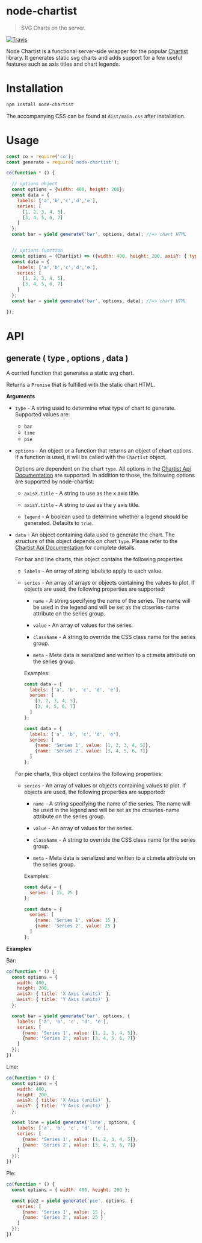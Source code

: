 # node-chartist

> SVG Charts on the server.

[![Travis](https://img.shields.io/travis/panosoft/node-chartist.svg)](https://travis-ci.org/panosoft/node-chartist)

Node Chartist is a functional server-side wrapper for the popular [Chartist](http://gionkunz.github.io/chartist-js/index.html) library. It generates static svg charts and adds support for a few useful features such as axis titles and chart legends.

# Installation

```sh
npm install node-chartist
```

The accompanying CSS can be found at `dist/main.css` after installation.

# Usage

```js
const co = require('co');
const generate = require('node-chartist');

co(function * () {

  // options object
  const options = {width: 400, height: 200};
  const data = {
    labels: ['a','b','c','d','e'],
    series: [
      [1, 2, 3, 4, 5],
      [3, 4, 5, 6, 7]
    ]
  };
  const bar = yield generate('bar', options, data); //=> chart HTML


  // options function
  const options = (Chartist) => ({width: 400, height: 200, axisY: { type: Chartist.FixedScaleAxis } });
  const data = {
    labels: ['a','b','c','d','e'],
    series: [
      [1, 2, 3, 4, 5],
      [3, 4, 5, 6, 7]
    ]
  };
  const bar = yield generate('bar', options, data); //=> chart HTML

});
```

# API

## generate ( type , options , data )

A curried function that generates a static svg chart.

Returns a `Promise` that is fulfilled with the static chart HTML.

__Arguments__

- `type` - A string used to determine what type of chart to generate. Supported values are:

  - `bar`
  - `line`
  - `pie`


- `options` - An object or a function that returns an object of chart options. If a function is used, it will be called with the `Chartist` object.

    Options are dependent on the chart `type`. All options in the [Chartist Api Documentation](http://gionkunz.github.io/chartist-js/api-documentation.html) are supported. In addition to those, the following options are supported by node-chartist:

  - `axisX.title` - A string to use as the x axis title.

  - `axisY.title` - A string to use as the y axis title.

  - `legend` - A boolean used to determine whether a legend should be generated. Defaults to `true`.


- `data` - An object containing data used to generate the chart. The structure of this object depends on chart `type`. Please refer to the [Chartist Api Documentation](http://gionkunz.github.io/chartist-js/api-documentation.html) for complete details.

  For bar and line charts, this object contains the following properties

  - `labels` - An array of string labels to apply to each value.

  - `series` - An array of arrays or objects containing the values to plot. If objects are used, the following properties are supported:

    - `name` - A string specifying the name of the series. The name will be used in the legend and will be set as the ct:series-name attribute on the series group.

    - `value` - An array of values for the series.

    - `className` - A string to override the CSS class name for the series group.

    - `meta` - Meta data is serialized and written to a ct:meta attribute on the series group.

    Examples:

    ```js
    const data = {
      labels: ['a', 'b', 'c', 'd', 'e'],
      series: [
        [1, 2, 3, 4, 5],
        [3, 4, 5, 6, 7]
      ]
    };
    ```

    ```js
    const data = {
      labels: ['a', 'b', 'c', 'd', 'e'],
      series: [
        {name: 'Series 1', value: [1, 2, 3, 4, 5]},
        {name: 'Series 2', value: [3, 4, 5, 6, 7]}
      ]
    };
    ```

  For pie charts, this object contains the following properties:

  - `series` - An array of values or objects containing values to plot. If objects are used, the following properties are supported:

    - `name` - A string specifying the name of the series. The name will be used in the legend and will be set as the ct:series-name attribute on the series group.

    - `value` - An array of values for the series.

    - `className` - A string to override the CSS class name for the series group.

    - `meta` - Meta data is serialized and written to a ct:meta attribute on the series group.

    Examples:

    ```js
    const data = {
      series: [ 15, 25 ]
    };
    ```

    ```js
    const data = {
      series: [
        {name: 'Series 1', value: 15 },
        {name: 'Series 2', value: 25 }
      ]
    };
    ```

__Examples__

Bar:

```js
co(function * () {
  const options = {
    width: 400,
    height: 200,
    axisX: { title: 'X Axis (units)' },
    axisY: { title: 'Y Axis (units)' }
  };

  const bar = yield generate('bar', options, {
    labels: ['a', 'b', 'c', 'd', 'e'],
    series: [
      {name: 'Series 1', value: [1, 2, 3, 4, 5]},
      {name: 'Series 2', value: [3, 4, 5, 6, 7]}
    ]
  });
})
```

Line:

```js
co(function * () {
  const options = {
    width: 400,
    height: 200,
    axisX: { title: 'X Axis (units)' },
    axisY: { title: 'Y Axis (units)' }
  };

  const line = yield generate('line', options, {
    labels: ['a', 'b', 'c', 'd', 'e'],
    series: [
      {name: 'Series 1', value: [1, 2, 3, 4, 5]},
      {name: 'Series 2', value: [3, 4, 5, 6, 7]}
    ]
  });
})
```

Pie:

```js
co(function * () {
  const options = { width: 400, height: 200 };

  const pie2 = yield generate('pie', options, {
    series: [
      {name: 'Series 1', value: 15 },
      {name: 'Series 2', value: 25 }
    ]
  });
})
```
